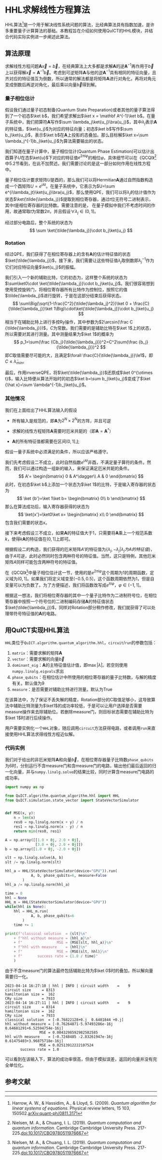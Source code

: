 

# HHL求解线性方程算法 



HHL算法[^1]是一个用于解决线性系统问题的算法，比经典算法具有指数加速，是许多重要量子计算算法的基础。本教程旨在介绍如何使用QuICT的HHL模块，并结合代码实际实例进一步阐述此算法。

## 算法原理

求解线性方程问题$\mathbf{A}\vec{x}=\vec{b}$，在经典算法上大多都是求解$\mathbf{A}$的逆$\mathbf{A}^{-1}$再作用于$\vec{b}$上以获得解$\vec{x}=\mathbf{A}^{-1}\vec{b}$。考虑到可逆矩阵$\mathbf{A}$与他的逆$\mathbf{A}^{-1}$具有相同的特征向量，且齐对应的特征值互为倒数，所以通常的解法都是将矩阵$\mathbf{A}$进行对角化，再将对角元变成倒数后再逆对角化，最后乘以向量$\vec{b}$得到解。

###  量子相位估计

假设我们通过量子初态制备(Quantum State Preparation)或者其他的量子算法得到了一个初态$\ket b$，我们希望求解出$\ket x = \mathbf A^{-1}\ket b$。在量子系统中，我们把算符$\mathbf A$写作$\sum \lambda_j\ket{u_j}\bra{u_j}$，其中$\lambda_j$表示$\mathbf A$的特征值，$\ket{u_j}$为对应的特征向量；初态$\ket b$写作$\sum b_j\ket{u_j}$，表示$\ket b$在$\mathbf A$上投影的态叠加。那么目标解$\ket x=\sum \lambda_j^{-1}b_j\ket{u_j}$为算法需要输出的状态。

我们知道在量子计算中，量子相位估计(Quantum Phase Estimation)可以估计出酉算子$U$在态$\ket{u}$下对应的特征值$e^{2\pi i\varphi}$的相位$\varphi$。具体细节可以在《QCQI》[^2]中5.2节看到，在此不加赘述。我们需要讨论的是这一部分如何作用在线性方程中。

量子相位估计要求矩阵$U$是酉的，那么我们可以将Hermitian$\mathbf A$通过自然指数构造成一个酉矩阵$U=e^{iAt}$。在量子系统中，它表示为$U=\sum e^{i\lambda_jt}\ket{u_j}\bra{u_j}$，那么使用QPE，我们可以将$\lambda_j$的估计值作为状态$\ket{\tilde{\lambda_j}}$提取到相位寄存器，通过$t$位无符号二进制表示，其中$t$是相位寄存器的比特数。需要注意的是， 在量子模拟中我们不考虑时间的作用，故通常取$t$为常数$2\pi$，并且假设$\forall \lambda_j\in(0,1]$。

经过部分电路后，整个系统的状态为
$$
\sum \ket{\tilde{\lambda_j}}\cdot b_j\ket{u_j}
$$

### Rotation

经过QPE，我们获得了在相位寄存器上的含有$\mathbf A$的估计特征值的状态$\ket{\tilde{\lambda_j}}$，接下来，我们需要让这些特征值$\lambda_j$取倒数即$\lambda_j^{-1}$作为它们对应特征向量$\ket{u_j}$的振幅。

我们引入一个新的辅助比特，它的初态为，这样整个系统的状态为$\sum\ket0\cdot \ket{\tilde{\lambda_j}}\cdot b_j\ket{u_j}$。我们很容易想到使用受控旋转门，将相位寄存器所有比特作为控制位，按照它的值$\tilde{\lambda_j}$进行旋转，于是在这部分结束后获得状态。
$$
\sum\Big(\sqrt{1-\frac{C^2}{\tilde{\lambda_j}^2}}\ket 0 + \frac{C}{\tilde{\lambda_j}}\ket 1\Big)\cdot\ket{\tilde{\lambda_j}}\cdot b_j\ket{u_j}
$$
相当于在辅助比特上进行多控Ry操作，其中参数为$2\arcsin(\frac C {\tilde{\lambda_j}})$，$C$为常数。我们需要的是辅助比特在$\ket 1$上的状态，所以需要对其进行测量。其中测量结果为$\ket 1$的概率为
$$
p_1=\sum(\frac {Cb_j}{\tilde{\lambda_j}})^2=C^2\sum(\frac {b_j}{\tilde{\lambda_j}})^2
$$
即$C$取值需要尽可能的大，且满足$\forall \frac{C}{\tilde{\lambda_j}}\le1$，即$C\le \tilde\lambda_{min}$。



最后，作用inverseQPE，将$\ket{\tilde{\lambda_j}}$还原成$\ket 0^{\otimes t}$，输入比特便从算法开始时的初态$\ket b=\sum b_j\ket{u_j}$变成了$\ket {\hat x}=\sum \lambda^{-1}b_j\ket{u_j}$。

### 其他情况

我们在上面给出了HHL算法输入的假设

* 所有输入是规范的，即$\mathbf A$为$2^N\times2^N$的方阵，并且可逆

* 求解的线性方程矩阵$\mathbf A$需要时厄米共轭的（即$\mathbf A = \mathbf A^\dagger$）

* $\mathbf A$的所有特征值都需要在区间$(0,1]$上

假设一量子系统中必须满足的条件，所以应该严格遵守。

我们先考虑假设二不成立，此时自然指数$e^{iAt}$非酉，不满足量子算符的条件。然而，我们可以通过构造一组新的输入，来保证满足厄米共轭的条件。
$$
A'=
\begin{bmatrix}
0 & A^\dagger\\
A & 0
\end{bmatrix}
$$
此时，在初态$\ket b$上添加一个状态为$\ket 1$的比特，于是输入寄存器的状态为
$$
\ket {b'}=\ket 1\ket b=
\begin{bmatrix}
0\\
b
\end{bmatrix}
$$
那么在算法成功后，输入寄存器获得的状态为
$$
\ket{x'}=\ket0\ket x=
\begin{bmatrix}
x\\
0
\end{bmatrix}
$$
包含我们需要的状态x。



接下来考虑假设三不成立，如果$\mathbf A$的特征值大于1，只需要将$\mathbf A$乘上一个规范系数$k$，使得$k\mathbf A$的特征值在$(0,1]$上即可。

根据假设二的构造，我们获得的厄米矩阵$A'$的特征值为$\{\lambda_j,-\lambda_j|\lambda_j为A的特征值\}$，由于$A$可逆，此时必然同时包含两种符号的特征值。当然，这只是特例，其他厄米矩阵$A$同样可能包含两种符号的特征值。

在《QCQI》[^2]中量子相位估计这一节，使用的是$e^{2\pi i\varphi}$这个周期为1的周期函数，定义域为$(0,1]$。如果我们将定义域变至$(-0.5,0.5]$，这个函数周期依然为1，但是自变量可以为负数了。为了方便描述，我们将函数改写成$e^{\pi i\varphi}，\varphi\in(-1,1]$。

根据这一想法，我们将相位寄存器的其中一个量子比特作为二进制符号位，在相位寄存器中按照一个符号位的二进制编码存储$\mathbf A$的特征值状态$\ket{\tilde{\lambda_j}}$，同样对Rotation部分稍作修改，我们就获得了可以处理带符号特征值的$\mathbf A$的电路。

## 用QuICT实现HHL算法

`HHL`类位于`QuICT.algorithm.quantum_algorithm.hhl`，`circuit`/`run`的参数包括：

1. `matrix`：需要求解的矩阵$\mathbf A$
2. `vector`：需要求解的向量$\vec b$
3. `dominant_eig`：$\mathbf A$的主特征值估计值，即$\max|\tilde\lambda|$。若空则使用`numpy.linalg.eigvals`求出
4. `phase_qubits`：在相位估计中所使用的相位寄存器的量子比特数，与解的精度有关。默认值为9
5. `measure`：是否需要对辅助比特进行测量。默认为True

在该算法中，为了保证不丢失解的精度，Rotation部分的C取值足够小，这导致算法中辅助比特测量为$\ket1$的成功率较低，于是可以让用户选择是否需要measure操作来去除辅助位。若删除measure门，则目标状态需要在辅助比特为$\ket 1$时进行后续操作。

用户需要实例化一个`HHL`对象，随后调用`circuit`方法获得电路，或者调用`run`来直接使用HHL算法求得线性方程近似解。

### 代码实例

我们对于给出的非厄米矩阵$\mathbf A$和向量$\vec b$，在相位寄存器量子比特数`phase_qubits`为6时，分别运行不含measure门和含measure门的电路，输出他们最后返回的归一化向量，并与`numpy.linalg.solve`的结果比较，同时计算含measure门电路的成功率。

```python
import numpy as np

from QuICT.algorithm.quantum_algorithm.hhl import HHL
from QuICT.simulation.state_vector import StateVectorSimulator


def MSE(x, y):
    n = len(x)
    res0 = np.linalg.norm(x + y) / n
    res1 = np.linalg.norm(x - y) / n
    return min(res0, res1)

A = np.array([[1.0 + 0j, 2.0 + 0j],
              [3.0 + 0j, 2.0 + 0j]])
b = np.array([1.0 + 0j, -2.0 + 0j])

slt = np.linalg.solve(A, b)
slt /= np.linalg.norm(slt)

hhl_a = HHL(StateVectorSimulator(device="GPU")).run(
            A, b, phase_qubits=6, measure=False
        )
hhl_a /= np.linalg.norm(hhl_a)

time = 0
hhl = None
HHL_m = HHL(StateVectorSimulator(device="GPU"))
while(hhl is None):
    hhl = HHL_m.run(
            A, b, phase_qubits=6
        )
    time += 1

print(f"classical solution  = {slt}\n"
    + f"hhl without measure = {hhl_a}\n"
    + f"                MSE = {MSE(slt, hhl_a)}\n"
    + f"hhl with measure    = {hhl}\n"
    + f"                MSE = {MSE(slt, hhl)}\n"
    + f"       success rate = {1.0 / time}"
    )
```

由于不含measure门的算法最终包括辅助比特为$\ket 0$时的叠加，所以解向量需要归一化。

~~~
2023-04-14 16:27:10 | hhl | INFO | circuit width    =    9
circuit size     = 8313
hamiltonian size =  162
CRy size         = 7933
2023-04-14 16:27:11 | hhl | INFO | circuit width    =    9
circuit size     = 8314
hamiltonian size =  162
CRy size         = 7933
classical solution  = [-0.76822128+0.j  0.6401844 +0.j]
hhl without measure = [-0.76264871-5.97493286e-16j  0.64681291+6.52594754e-16j]
                MSE = 0.0043298592982582585
hhl with measure    = [-0.7248485 -2.83261947e-16j  0.61475403+3.96875718e-16j]
                MSE = 0.02513912222107524
       success rate = 1.0
~~~

可以看到在该输入下，算法的成功率很高，但由于模拟误差，返回的向量并没有完全单位化。

## 参考文献

[^1]:Harrow, A. W., & Hassidim, A., & Lloyd, S. (2009). *Quantum algorithm for linear systems of equations*. Physical review letters, 15 103, 150502.[arXiv:quant-ph/0811.3171](https://arxiv.org/abs/0811.3171)
[^2]:Nielsen, M. A., & Chuang, I. L. (2019). *Quantum computation and quantum information*. Cambridge Cambridge University Press. 217-225.[doi:10.1017/CBO9780511976667](https://www.cambridge.org/highereducation/books/quantum-computation-and-quantum-information/01E10196D0A682A6AEFFEA52D53BE9AE#overview)

 

---